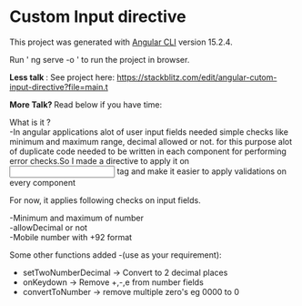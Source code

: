 # Custom Input directive 
This project was generated with [Angular CLI](https://github.com/angular/angular-cli) version 15.2.4.

Run ' ng serve -o ' to run the project in browser.

<b> Less talk </b> : See project here:
https://stackblitz.com/edit/angular-cutom-input-directive?file=main.t


<b> More Talk? </b> Read below if you have time:

What is it ? </br>
-In angular applications alot of user input fields needed simple checks like minimum and maximum range, decimal allowed or not.
for this purpose alot of duplicate code needed to be written in each component for performing error checks.So I made a directive to apply it on <input> tag and make it easier to apply validations on every component

For now, it applies following checks on input fields.

-Minimum and maximum of number</br>
-allowDecimal or not</br>
-Mobile number with +92 format</br> 


Some other functions added -(use as your requirement):</br>

- setTwoNumberDecimal -> Convert to 2 decimal places</br>
- onKeydown -> Remove +,-,e from number fields</br>
- convertToNumber -> remove multiple zero's eg 0000 to 0</br>

